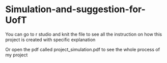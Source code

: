 # Simulation-and-suggestion-for-UofT

You can go to r studio and knit the file to see all the instruction on how this project is created with specific explanation

Or open the pdf called project_simulation.pdf to see the whole process of my project
